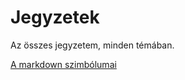 # Jegyzetek

Az összes jegyzetem, minden témában.

[A markdown szimbólumai](https://github.com/YeeKal/Doc/blob/refs%2Fheads%2Fmaster/tool%2Funicode_emoji.md)
